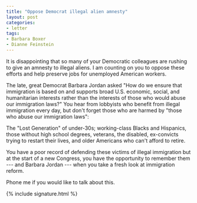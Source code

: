 ```yaml
---
title: "Oppose Democrat illegal alien amnesty"
layout: post
categories:
- letter
tags:
- Barbara Boxer
- Dianne Feinstein
---
```


It is disappointing that so many of your Democratic colleagues are rushing to give an amnesty to illegal aliens. I am counting on you to oppose these efforts and help preserve jobs for unemployed American workers.

The late, great Democrat Barbara Jordan asked "How do we ensure that immigration is based on and supports broad U.S. economic, social, and humanitarian interests rather than the interests of those who would abuse our immigration laws?" You hear from lobbyists who benefit from illegal immigration every day, but don't forget those who are harmed by "those who abuse our immigration laws":

The "Lost Generation" of under-30s; working-class Blacks and Hispanics, those without high school degrees, veterans, the disabled, ex-convicts trying to restart their lives, and older Americans who can't afford to retire.

You have a poor record of defending these victims of illegal immigration but at the start of a new Congress, you have the opportunity to remember them --- and Barbara Jordan --- when you take a fresh look at immigration reform.

Phone me if you would like to talk about this.

{% include signature.html %}
